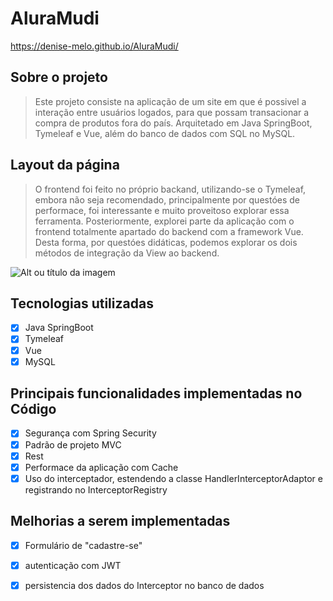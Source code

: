 # AluraMudi
https://denise-melo.github.io/AluraMudi/

## **Sobre o projeto**
> Este projeto consiste na aplicação de um site em que é possivel a interação entre usuários logados, para que possam transacionar a compra de produtos fora
do país.
Arquitetado em Java SpringBoot, Tymeleaf e Vue, além do banco de dados com SQL no MySQL.

## **Layout da página**
> O frontend foi feito no próprio backand, utilizando-se o Tymeleaf, embora não seja recomendado, principalmente por questóes de performace, 
foi interessante e muito proveitoso explorar essa ferramenta.
Posteriormente, explorei parte da aplicação com o frontend totalmente apartado do backend com a framework Vue.
Desta forma, por questóes didáticas, podemos explorar os dois métodos de integração da View ao backend.

![Alt ou título da imagem](https://m.media-amazon.com/images/I/618tJ9j7+WL._AC_SY300_SX300_.jpg)

## **Tecnologias utilizadas**

* [X]  Java SpringBoot
* [X]  Tymeleaf
* [X]  Vue
* [X]  MySQL

## **Principais funcionalidades implementadas no Código**
* [X]  Segurança com Spring Security
* [X]  Padrão de projeto MVC
* [X]  Rest
* [X]  Performace da aplicação com Cache
* [X]  Uso do interceptador, estendendo a classe HandlerInterceptorAdaptor e registrando no InterceptorRegistry
       
## **Melhorias a serem implementadas**
* [X]  Formulário de "cadastre-se"
* [X]  autenticação com JWT
* [X]  persistencia dos dados do Interceptor no banco de dados





